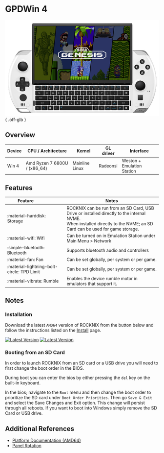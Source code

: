 # GPDWin 4

![](../../_inc/images/devices/gpdwin-4.png){ .off-glb }

## Overview

| Device | CPU / Architecture | Kernel | GL driver | Interface |
| -- | -- | -- | -- | -- |
| Win 4 | Amd Ryzen 7 6800U / (x86_64) | Mainline Linux | Radeonsi | Weston + Emulation Station |

## Features

| Feature&nbsp;&nbsp;&nbsp;&nbsp;&nbsp;&nbsp;&nbsp;&nbsp;&nbsp;&nbsp;&nbsp;&nbsp;&nbsp;&nbsp;&nbsp;&nbsp; | Notes |
| -- | -- |
| :material-harddisk: Storage | ROCKNIX can be run from an SD Card, USB Drive or installed directly to the internal NVME. <br> When installed directly to the NVME; an SD Card can be used for game storage. |
| :material-wifi: Wifi | Can be turned on in Emulation Station under Main Menu > Network |
| :simple-bluetooth: Bluetooth | Supports bluetooth audio and controllers |
| :material-fan: Fan | Can be set globally, per system or per game. |
| :material-lightning-bolt-circle: TPD Limit | Can be set globally, per system or per game. |
| :material-vibrate: Rumble | Enables the device rumble motor in emulators that support it. |

## Notes

### Installation

Download the latest `AMD64` version of ROCKNIX from the button below and follow the instructions listed on the [Install](../../../play/install/) page.

[![Latest Version](https://img.shields.io/github/release/JustEnoughLinuxOS/distribution.svg?labelColor=111111&color=5998FF&label=Latest&style=flat#only-light)](https://github.com/ROCKNIX/distribution/releases/latest)
[![Latest Version](https://img.shields.io/github/release/JustEnoughLinuxOS/distribution.svg?labelColor=dddddd&color=5998FF&label=Latest&style=flat#only-dark)](https://github.com/ROCKNIX/distribution/releases/latest)

### Booting from an SD Card

In order to launch ROCKNIX from an SD card or a USB drive you will need to first change the boot order in the BIOS.  

During boot you can enter the bios by either pressing the `del` key on the built-in keyboard.  

In the bios; navigate to the `Boot` menu and then change the boot order to prioritize the SD card under `Boot Order Priorities`. Then go `Save & Exit` and select the Save Changes and Exit option.  This change will persist through all reboots.  If you want to boot into Windows simply remove the SD Card or USB drive.

## Additional References

- [Platform Documentation (AMD64)](https://github.com/ROCKNIX/distribution/blob/main/documentation/PER_DEVICE_DOCUMENTATION/AMD64)
- [Panel Rotation](https://github.com/ROCKNIX/distribution/blob/main/packages/kernel/linux/patches/AMD64/002-display-quirks.patch)